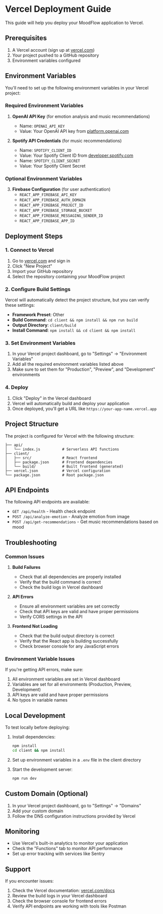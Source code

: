 # Vercel Deployment Guide

This guide will help you deploy your MoodFlow application to Vercel.

## Prerequisites

1. A Vercel account (sign up at [vercel.com](https://vercel.com))
2. Your project pushed to a GitHub repository
3. Environment variables configured

## Environment Variables

You'll need to set up the following environment variables in your Vercel project:

### Required Environment Variables

1. **OpenAI API Key** (for emotion analysis and music recommendations)
   - Name: `OPENAI_API_KEY`
   - Value: Your OpenAI API key from [platform.openai.com](https://platform.openai.com)

2. **Spotify API Credentials** (for music recommendations)
   - Name: `SPOTIFY_CLIENT_ID`
   - Value: Your Spotify Client ID from [developer.spotify.com](https://developer.spotify.com)
   - Name: `SPOTIFY_CLIENT_SECRET`
   - Value: Your Spotify Client Secret

### Optional Environment Variables

3. **Firebase Configuration** (for user authentication)
   - `REACT_APP_FIREBASE_API_KEY`
   - `REACT_APP_FIREBASE_AUTH_DOMAIN`
   - `REACT_APP_FIREBASE_PROJECT_ID`
   - `REACT_APP_FIREBASE_STORAGE_BUCKET`
   - `REACT_APP_FIREBASE_MESSAGING_SENDER_ID`
   - `REACT_APP_FIREBASE_APP_ID`

## Deployment Steps

### 1. Connect to Vercel

1. Go to [vercel.com](https://vercel.com) and sign in
2. Click "New Project"
3. Import your GitHub repository
4. Select the repository containing your MoodFlow project

### 2. Configure Build Settings

Vercel will automatically detect the project structure, but you can verify these settings:

- **Framework Preset**: Other
- **Build Command**: `cd client && npm install && npm run build`
- **Output Directory**: `client/build`
- **Install Command**: `npm install && cd client && npm install`

### 3. Set Environment Variables

1. In your Vercel project dashboard, go to "Settings" → "Environment Variables"
2. Add all the required environment variables listed above
3. Make sure to set them for "Production", "Preview", and "Development" environments

### 4. Deploy

1. Click "Deploy" in the Vercel dashboard
2. Vercel will automatically build and deploy your application
3. Once deployed, you'll get a URL like `https://your-app-name.vercel.app`

## Project Structure

The project is configured for Vercel with the following structure:

```
├── api/
│   └── index.js          # Serverless API functions
├── client/
│   ├── src/              # React frontend
│   ├── package.json      # Frontend dependencies
│   └── build/            # Built frontend (generated)
├── vercel.json           # Vercel configuration
└── package.json          # Root package.json
```

## API Endpoints

The following API endpoints are available:

- `GET /api/health` - Health check endpoint
- `POST /api/analyze-emotion` - Analyze emotion from image
- `POST /api/get-recommendations` - Get music recommendations based on mood

## Troubleshooting

### Common Issues

1. **Build Failures**
   - Check that all dependencies are properly installed
   - Verify that the build command is correct
   - Check the build logs in Vercel dashboard

2. **API Errors**
   - Ensure all environment variables are set correctly
   - Check that API keys are valid and have proper permissions
   - Verify CORS settings in the API

3. **Frontend Not Loading**
   - Check that the build output directory is correct
   - Verify that the React app is building successfully
   - Check browser console for any JavaScript errors

### Environment Variable Issues

If you're getting API errors, make sure:

1. All environment variables are set in Vercel dashboard
2. Variables are set for all environments (Production, Preview, Development)
3. API keys are valid and have proper permissions
4. No typos in variable names

## Local Development

To test locally before deploying:

1. Install dependencies:
   ```bash
   npm install
   cd client && npm install
   ```

2. Set up environment variables in a `.env` file in the client directory

3. Start the development server:
   ```bash
   npm run dev
   ```

## Custom Domain (Optional)

1. In your Vercel project dashboard, go to "Settings" → "Domains"
2. Add your custom domain
3. Follow the DNS configuration instructions provided by Vercel

## Monitoring

- Use Vercel's built-in analytics to monitor your application
- Check the "Functions" tab to monitor API performance
- Set up error tracking with services like Sentry

## Support

If you encounter issues:

1. Check the Vercel documentation: [vercel.com/docs](https://vercel.com/docs)
2. Review the build logs in your Vercel dashboard
3. Check the browser console for frontend errors
4. Verify API endpoints are working with tools like Postman 